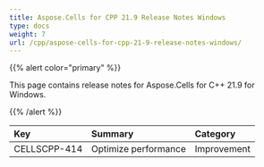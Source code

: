 ```yaml
---
title: Aspose.Cells for CPP 21.9 Release Notes Windows
type: docs
weight: 7
url: /cpp/aspose-cells-for-cpp-21-9-release-notes-windows/
---
```


{{% alert color="primary" %}}

This page contains release notes for Aspose.Cells for C++ 21.9 for Windows.

{{% /alert %}}

|**Key**|**Summary**|**Category**|
| :- | :- | :- |
|CELLSCPP-414|Optimize performance |Improvement|